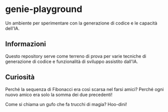# genie-playground

Un ambiente per sperimentare con la generazione di codice e le capacità dell'IA.

## Informazioni

Questo repository serve come terreno di prova per varie tecniche di generazione di codice e funzionalità di sviluppo assistito dall'IA.

## Curiosità

Perché la sequenza di Fibonacci era così scarsa nel farsi amici?
Perché ogni nuovo amico era solo la somma dei due precedenti!

Come si chiama un gufo che fa trucchi di magia? Hoo-dini!
